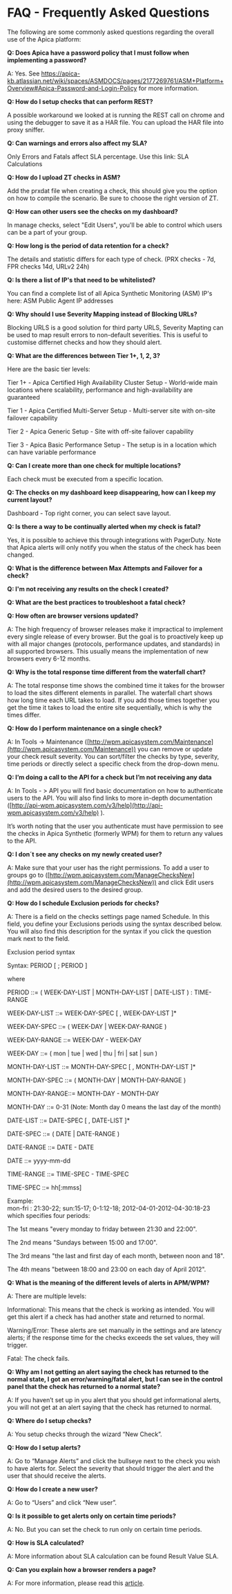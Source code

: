 # FAQ - Frequently Asked Questions

The following are some commonly asked questions regarding the overall use of the Apica platform:

**Q: Does Apica have a password policy that I must follow when implementing a password?**

A: Yes. See https://apica-kb.atlassian.net/wiki/spaces/ASMDOCS/pages/2177269761/ASM+Platform+Overview#Apica-Password-and-Login-Policy for more information.

**Q: How do I setup checks that can perform REST?**

A possible workaround we looked at is running the REST call on chrome and using the debugger to save it as a HAR file. You can upload the HAR file into proxy sniffer.

**Q: Can warnings and errors also affect my SLA?**

Only Errors and Fatals affect SLA percentage. Use this link: SLA Calculations

**Q: How do I upload ZT checks in ASM?**

Add the prxdat file when creating a check, this should give you the option on how to compile the scenario. Be sure to choose the right version of ZT.

**Q: How can other users see the checks on my dashboard?**

In manage checks, select "Edit Users", you'll be able to control which users can be a part of your group.

**Q: How long is the period of data retention for a check?**

The details and statistic differs for each type of check. (PRX checks - 7d, FPR checks 14d, URLv2 24h)

**Q: Is there a list of IP's that need to be whitelisted?**

You can find a complete list of all Apica Synthetic Monitoring (ASM) IP's here: ASM Public Agent IP addresses

**Q: Why should I use Severity Mapping instead of Blocking URLs?**

Blocking URLS is a good solution for third party URLS, Severity Mapting can be used to map result errors to non-default severities. This is useful to customise differnet checks and how they should alert.

**Q: What are the differences between Tier 1+, 1, 2, 3?**

Here are the basic tier levels:

Tier 1+ - Apica Certified High Availability Cluster Setup - World-wide main locations where scalability, performance and high-availability are guaranteed

Tier 1 - Apica Certified Multi-Server Setup - Multi-server site with on-site failover capability

Tier 2 - Apica Generic Setup - Site with off-site failover capability

Tier 3 - Apica Basic Performance Setup - The setup is in a location which can have variable performance

**Q: Can I create more than one check for multiple locations?**

Each check must be executed from a specific location.

**Q: The checks on my dashboard keep disappearing, how can I keep my current layout?**

Dashboard - Top right corner, you can select save layout.

**Q: Is there a way to be continually alerted when my check is fatal?**

Yes, it is possible to achieve this through integrations with PagerDuty. Note that Apica alerts will only notify you when the status of the check has been changed.

**Q: What is the difference between Max Attempts and Failover for a check?**

**Q: I'm not receiving any results on the check I created?**

**Q: What are the best practices to troubleshoot a fatal check?**

**Q: How often are browser versions updated?**

A: The high frequency of browser releases make it impractical to implement every single release of every browser. But the goal is to proactively keep up with all major changes (protocols, performance updates, and standards) in all supported browsers. This usually means the implementation of new browsers every 6-12 months.

**Q: Why is the total response time different from the waterfall chart?**

A: The total response time shows the combined time it takes for the browser to load the sites different elements in parallel. The waterfall chart shows how long time each URL takes to load. If you add those times together you get the time it takes to load the entire site sequentially, which is why the times differ.

**Q: How do I perform maintenance on a single check?**

A: In Tools -> Maintenance ([http://wpm.apicasystem.com/Maintenance](http://wpm.apicasystem.com/Maintenance)) you can remove or update your check result severity. You can sort/filter the checks by type, severity, time periods or directly select a specific check from the drop-down menu.

**Q: I’m doing a call to the API for a check but I’m not receiving any data**

A: In Tools - > API you will find basic documentation on how to authenticate users to the API. You will also find links to more in-depth documentation ([http://api-wpm.apicasystem.com/v3/help](http://api-wpm.apicasystem.com/v3/help) ).

It’s worth noting that the user you authenticate must have permission to see the checks in Apica Synthetic (formerly WPM) for them to return any values to the API.

**Q: I don´t see any checks on my newly created user?**

A: Make sure that your user has the right permissions. To add a user to groups go to ([http://wpm.apicasystem.com/ManageChecksNew](http://wpm.apicasystem.com/ManageChecksNew)) and click Edit users and add the desired users to the desired group.

**Q: How do I schedule Exclusion periods for checks?**

A: There is a field on the checks settings page named Schedule. In this field, you define your Exclusions periods using the syntax described below. You will also find this description for the syntax if you click the question mark next to the field.

Exclusion period syntax

Syntax: PERIOD \[ ; PERIOD ]

where

PERIOD ::= ( WEEK-DAY-LIST | MONTH-DAY-LIST | DATE-LIST ) : TIME-RANGE

WEEK-DAY-LIST ::= WEEK-DAY-SPEC \[ , WEEK-DAY-LIST ]\*

WEEK-DAY-SPEC ::= ( WEEK-DAY | WEEK-DAY-RANGE )

WEEK-DAY-RANGE ::= WEEK-DAY - WEEK-DAY

WEEK-DAY ::= ( mon | tue | wed | thu | fri | sat | sun )

MONTH-DAY-LIST ::= MONTH-DAY-SPEC \[ , MONTH-DAY-LIST ]\*

MONTH-DAY-SPEC ::= ( MONTH-DAY | MONTH-DAY-RANGE )

MONTH-DAY-RANGE::= MONTH-DAY - MONTH-DAY

MONTH-DAY ::= 0-31 (Note: Month day 0 means the last day of the month)

DATE-LIST ::= DATE-SPEC \[ , DATE-LIST ]\*

DATE-SPEC ::= ( DATE | DATE-RANGE )

DATE-RANGE ::= DATE - DATE

DATE ::= yyyy-mm-dd

TIME-RANGE ::= TIME-SPEC - TIME-SPEC

TIME-SPEC ::= hh\[:mmss]

Example:\
mon-fri : 21:30-22; sun:15-17; 0-1:12-18; 2012-04-01-2012-04-30:18-23\
which specifies four periods:

The 1st means "every monday to friday between 21:30 and 22:00".

The 2nd means "Sundays between 15:00 and 17:00".

The 3rd means "the last and first day of each month, between noon and 18".

The 4th means "between 18:00 and 23:00 on each day of April 2012".

**Q: What is the meaning of the different levels of alerts in APM/WPM?**

A: There are multiple levels:

Informational: This means that the check is working as intended. You will get this alert if a check has had another state and returned to normal.

Warning/Error: These alerts are set manually in the settings and are latency alerts; if the response time for the checks exceeds the set values, they will trigger.

Fatal: The check fails.

**Q: Why am I not getting an alert saying the check has returned to the normal state, I got an error/warning/fatal alert, but I can see in the control panel that the check has returned to a normal state?**

A: If you haven’t set up in you alert that you should get informational alerts, you will not get at an alert saying that the check has returned to normal.

**Q: Where do I setup checks?**

A: You setup checks through the wizard “New Check”.

**Q: How do I setup alerts?**

A: Go to “Manage Alerts” and click the bullseye next to the check you wish to have alerts for. Select the severity that should trigger the alert and the user that should receive the alerts.

**Q: How do I create a new user?**

A: Go to “Users” and click “New user”.

**Q: Is it possible to get alerts only on certain time periods?**

A: No. But you can set the check to run only on certain time periods.

**Q: How is SLA calculated?**

A: More information about SLA calculation can be found Result Value SLA.

**Q: Can you explain how a browser renders a page?**

A: For more information, please read this [article](https://developers.google.com/web/fundamentals/performance/critical-rendering-path/analyzing-crp?hl=en).
